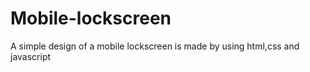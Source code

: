 # Mobile-lockscreen
 A simple design of a mobile lockscreen is made by using html,css and javascript

